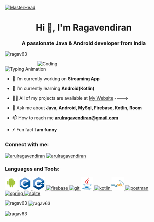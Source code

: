 [![MasterHead](https://1.bp.blogspot.com/-7A4WynwLsMw/XbBpCXG8fHI/AAAAAAAAMt4/uOa1bpLskYgrwGbllhSu2SDj_Mig8SXJQCLcBGAsYHQ/s1600/2000_600px.gif)](https://ragav63.io)
<h1 align="center">Hi 👋, I'm Ragavendiran</h1>
<h3 align="center">A passionate Java & Android developer from India</h3>

<p align="left"> <img src="https://komarev.com/ghpvc/?username=ragav63&label=Profile%20views&color=0e75b6&style=flat" alt="ragav63" /> </p>

 <a href="https://hj0vff.csb.app/" target="_blank">
    <img alt="Coding" width="400" align="right" src="https://encrypted-tbn0.gstatic.com/images?q=tbn:ANd9GcRA9NlXX3sTikqVXnUGxlnxVb76gbqe1ZwaWQ&s">
</a>

![Typing Animation](https://readme-typing-svg.demolab.com?font=Fira+Code&size=24&duration=3000&pause=1000&color=F79C22&center=true&vCenter=true&width=435&lines=Welcome+to+my+GitHub!;Experience+Android+Apps!;Transform+concepts+into+View!)



 - 🔭 I’m currently working on **Streaming App**

- 🌱 I’m currently learning **Android(Kotlin)**

- 👨‍💻 All of my projects are available at [My Website](https://hj0vff.csb.app/) ---->

- 💬 Ask me about **Java, Android, MySql, Firebase, Kotlin, Room**

- 📫 How to reach me **arulragavendiran@gmail.com**

- ⚡ Fun fact **I am funny**



<h3 align="left">Connect with me:</h3>
<p align="left">
<a href="https://linkedin.com/in/arulragavendiran" target="blank"><img align="center" src="https://raw.githubusercontent.com/rahuldkjain/github-profile-readme-generator/master/src/images/icons/Social/linked-in-alt.svg" alt="arulragavendiran" height="30" width="40" /></a>
<a href="https://codesandbox.com/arulragavendiran" target="blank"><img align="center" src="https://raw.githubusercontent.com/rahuldkjain/github-profile-readme-generator/master/src/images/icons/Social/codesandbox.svg" alt="arulragavendiran" height="30" width="40" /></a>
</p>

<h3 align="left">Languages and Tools:</h3>
<p align="left"> <a href="https://developer.android.com" target="_blank" rel="noreferrer"> <img src="https://raw.githubusercontent.com/devicons/devicon/master/icons/android/android-original-wordmark.svg" alt="android" width="40" height="40"/> </a> <a href="https://www.cprogramming.com/" target="_blank" rel="noreferrer"> <img src="https://raw.githubusercontent.com/devicons/devicon/master/icons/c/c-original.svg" alt="c" width="40" height="40"/> </a> <a href="https://www.w3schools.com/cpp/" target="_blank" rel="noreferrer"> <img src="https://raw.githubusercontent.com/devicons/devicon/master/icons/cplusplus/cplusplus-original.svg" alt="cplusplus" width="40" height="40"/> </a> <a href="https://firebase.google.com/" target="_blank" rel="noreferrer"> <img src="https://www.vectorlogo.zone/logos/firebase/firebase-icon.svg" alt="firebase" width="40" height="40"/> </a> <a href="https://git-scm.com/" target="_blank" rel="noreferrer"> <img src="https://www.vectorlogo.zone/logos/git-scm/git-scm-icon.svg" alt="git" width="40" height="40"/> </a> <a href="https://www.java.com" target="_blank" rel="noreferrer"> <img src="https://raw.githubusercontent.com/devicons/devicon/master/icons/java/java-original.svg" alt="java" width="40" height="40"/> </a> <a href="https://kotlinlang.org" target="_blank" rel="noreferrer"> <img src="https://www.vectorlogo.zone/logos/kotlinlang/kotlinlang-icon.svg" alt="kotlin" width="40" height="40"/> </a> <a href="https://www.mysql.com/" target="_blank" rel="noreferrer"> <img src="https://raw.githubusercontent.com/devicons/devicon/master/icons/mysql/mysql-original-wordmark.svg" alt="mysql" width="40" height="40"/> </a> <a href="https://postman.com" target="_blank" rel="noreferrer"> <img src="https://www.vectorlogo.zone/logos/getpostman/getpostman-icon.svg" alt="postman" width="40" height="40"/> </a> <a href="https://spring.io/" target="_blank" rel="noreferrer"> <img src="https://www.vectorlogo.zone/logos/springio/springio-icon.svg" alt="spring" width="40" height="40"/> </a> <a href="https://www.sqlite.org/" target="_blank" rel="noreferrer"> <img src="https://www.vectorlogo.zone/logos/sqlite/sqlite-icon.svg" alt="sqlite" width="40" height="40"/> </a> </p>

<p><img align="left" src="https://github-readme-stats.vercel.app/api/top-langs?username=ragav63&show_icons=true&locale=en&layout=compact" alt="ragav63" /></p>

<p>&nbsp;<img align="center" src="https://github-readme-stats.vercel.app/api?username=ragav63&show_icons=true&locale=en" alt="ragav63" /></p>

<p><img align="center" src="https://github-readme-streak-stats.herokuapp.com/?user=ragav63&" alt="ragav63" /></p>
